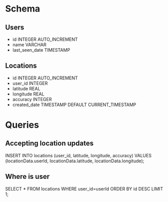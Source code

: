 # Schema

## Users

* id INTEGER AUTO_INCREMENT
* name VARCHAR
* last_seen_date TIMESTAMP

## Locations

* id INTEGER AUTO_INCREMENT
* user_id INTEGER
* latitude REAL
* longitude REAL
* accuracy INTEGER
* created_date TIMESTAMP DEFAULT CURRENT_TIMESTAMP

# Queries

## Accepting location updates

INSERT INTO locations (user_id, latitude, longitude, accuracy) VALUES (locationData.userId, locationData.latitude, locationData.longitude);

## Where is user

SELECT * FROM locations WHERE user_id=userId ORDER BY id DESC LIMIT 1;
